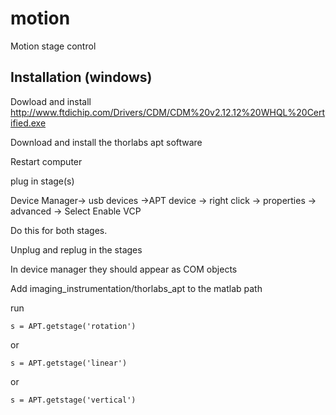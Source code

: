 # motion
Motion stage control

## Installation (windows)

Dowload and install http://www.ftdichip.com/Drivers/CDM/CDM%20v2.12.12%20WHQL%20Certified.exe

Download and install the thorlabs apt software

Restart computer

plug in stage(s)

Device Manager-> usb devices ->APT device -> right click -> properties -> advanced -> Select Enable VCP

Do this for both stages.

Unplug and replug in the stages

In device manager they should appear as COM objects

Add imaging_instrumentation/thorlabs_apt to the matlab path

run 

    s = APT.getstage('rotation')
  
or

    s = APT.getstage('linear')

or

    s = APT.getstage('vertical')
